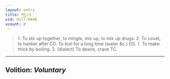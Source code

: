 ```yaml
---
layout: entry
title: གདུ་√1
vid: Hill:0848
vcount: 0
---
```

> 1\. To stir up together, to mingle, mix up, to mix up drugs\. 2\. To covet, to hanker after CD\. To boil for a long time (water &c\.) DS\. 1\. To make thick by boiling\. 2\. (dialect) To desire, crave TC\.

---
Volition: _Voluntary_
---

